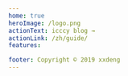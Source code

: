 ```yaml
---
home: true
heroImage: /logo.png
actionText: icccy blog →
actionLink: /zh/guide/
features:

footer: Copyright © 2019 xxdeng
---
```

